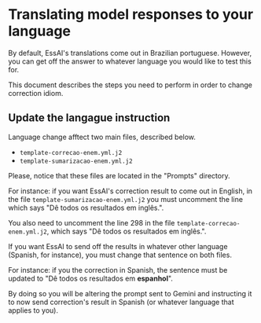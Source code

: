 # Translating model responses to your language

By default, EssAI's translations come out in Brazilian portuguese. However, you can get off the answer to whatever language you would like to test this for.

This document describes the steps you need to perform in order to change correction idiom.

## Update the langague instruction

Language change afftect two main files, described below.

* `template-correcao-enem.yml.j2`
* `template-sumarizacao-enem.yml.j2`

Please, notice that these files are located in the "Prompts" directory.

For instance: if you want EssAI's correction result to come out in English, in the file `template-sumarizacao-enem.yml.j2` you must uncomment the line which says "Dê todos os resultados em inglês.".

You also need to uncomment the line 298 in the file `template-correcao-enem.yml.j2`, which says "Dê todos os resultados em inglês.".

If you want EssAI to send off the results in whatever other language (Spanish, for instance), you must change that sentence on both files.

For instance: if you the correction in Spanish, the sentence must be updated to "Dê todos os resultados em **espanhol**".

By doing so you will be altering the prompt sent to Gemini and instructing it to now send correction's result in Spanish (or whatever language that applies to you).